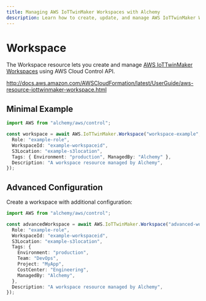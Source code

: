 ```yaml
---
title: Managing AWS IoTTwinMaker Workspaces with Alchemy
description: Learn how to create, update, and manage AWS IoTTwinMaker Workspaces using Alchemy Cloud Control.
---
```


# Workspace

The Workspace resource lets you create and manage [AWS IoTTwinMaker Workspaces](https://docs.aws.amazon.com/iottwinmaker/latest/userguide/) using AWS Cloud Control API.

http://docs.aws.amazon.com/AWSCloudFormation/latest/UserGuide/aws-resource-iottwinmaker-workspace.html

## Minimal Example

```ts
import AWS from "alchemy/aws/control";

const workspace = await AWS.IoTTwinMaker.Workspace("workspace-example", {
  Role: "example-role",
  WorkspaceId: "example-workspaceid",
  S3Location: "example-s3location",
  Tags: { Environment: "production", ManagedBy: "Alchemy" },
  Description: "A workspace resource managed by Alchemy",
});
```

## Advanced Configuration

Create a workspace with additional configuration:

```ts
import AWS from "alchemy/aws/control";

const advancedWorkspace = await AWS.IoTTwinMaker.Workspace("advanced-workspace", {
  Role: "example-role",
  WorkspaceId: "example-workspaceid",
  S3Location: "example-s3location",
  Tags: {
    Environment: "production",
    Team: "DevOps",
    Project: "MyApp",
    CostCenter: "Engineering",
    ManagedBy: "Alchemy",
  },
  Description: "A workspace resource managed by Alchemy",
});
```

